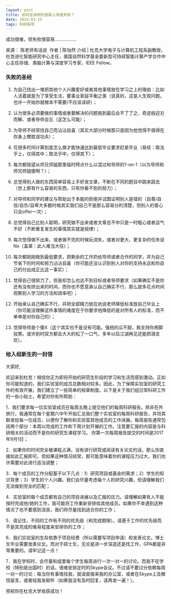 ```yaml
---
layout: post
title: 如何在读研的道路上快速失败？
date: 2019-03-15 
tags: 科研指导    
---
```


成功很难，但失败很容易................. 

来源： 陈老师有话说 ​
作者 | 陈怡然
介绍 | 杜克大学电子与计算机工程系副教授，杜克进化智能研究中心主任，美国自然科学基金委新型可持续智能计算产学合作中心主任存储、类脑计算与深度学习专家，IEEE Fellow。​​​​



### 失败的圣经

1. 为自己找出一堆把其他个人兴趣爱好或者其他事情放在学习之上的理由：比如人活着就是为了享受生活，要事业家庭平衡之类（说真的，这是人生观问题。也许一开始你就根本不需要/不应该读研）；

2. 认为很多必须要做的事情或者要解决的问题拖到最后会不了了之、奇迹般迎刃而解、或者导师会忘（这怎么可能）；

3. 为导师不经常找自己而沾沾自喜（其实大部分时候那只是因为他觉得不值得在你身上瞎耽误功夫）；

4. 花很多时间计算到底怎么做才能快速达到最低毕业要求赶紧毕业（易经：取法乎上，仅得其中；取法乎中，仅得其下）；

5. 每次都指望从师兄师姐那里临时榨点什么以混过和导师的1-on-1（以为导师和师兄师姐傻啊？）；

6. 总觉得别人做的东西简单容易上手好发文章，不断在不同的题目中跳来跳去（世上那有什么容易的东西，只有你看不到的努力）；

7. 对导师和同学的建议与帮助出于本能的拒绝并试图证明别人是错的（自尊/自信/自负/自卑大多数时候其实我们自己不是那么容易分的清楚，但别人的善心只会offer一次）；

8. 总觉得自己比别人聪明，研究做不出来或者文章总不中只是一时粗心或者运气不好（不断重复发生的事情其实就是规律）；

9. 每次觉得做不出来、或者做不完的时候玩消失，或者对更大、更复杂的任务说No（盖章：此人难当大任）；

10. 每次都刚刚做到最低要求，把剩余的工作扔给导师或者合作的同学，并为自己节省下的时间和努力沾沾自喜（你可能还没认识到别人对你的支持永远和你自己的付出成正比这一事实）；

11. 觉得自己很努力了，但是却怎么也达不到目标或者导师要求（如果确实不是你还有没有挤出来的时间，而你也不愿意承认自己确实不行，那么就多花点时间观察别人学习的方法和效率吧）；

12. 开始承认自己确实不行，并把全部精力放在劝说老师降低标准放自己毕业上（你可能没理解这件事情的难度在于你要求他降低的是对所有人的标准，而不单单是对你自己的）；

13. 觉得导师是个傻X（这个其实也不是没有可能。强扭的瓜不甜，我支持你用脚投票。或许到时双方都会大大的松了一口气，多年以后江湖再见还能把酒言欢）。


### 给入组新生的一封信


大家好,

欢迎来到杜克！相信你正为即将开始的研究生阶段的学习和生活而感到激动。正如你可能知道的，我们实验室的成员总数相对较多。因此，为了保障实验室的研究工作的有效开展，我们建立了一些简单的规章制度。以下是关于我们组日常科研工作的一些小贴士，希望对你有所帮助：

1．我们要求每一位实验室成员在每周五晚上提交他们的每周科研报告。除非在外旅行，我通常在每个星期六中午开始汇总我们整个实验室的每周科研报告，并将其群发给每一位成员，以便你了解你和实验室其他成员的工作进展。每周报告通常包括两个部分：本周以完成的工作和下周计划开展的工作。注意要汇报的内容是与科研相关的活动而不是你的研究生课程学习。 你第一次每周报告提交的时间是2017年9月1日；

2．如果你的时间完全被课程占满，没有进行研究或阅读有关论文的话，那么你直接如此汇报即可。但如果这种情况经常，那可能意味着你的课程压力过大，我们也许需要对此进行适当调整； 

3．每个成员的工作分配基于以下几点：1）研究项目或基金的需求；2）学生的知识背景；3）学生的个人兴趣。我们会尽量考虑每个人的研究兴趣，但请理解我们无法做到完全的匹配；

4．实验室的每个成员都有自己的项目进展以及汇报的压力。请理解如果有人不能按时完成他/她的工作，我可能将工作重新安排给其他成员。如果你不幸遇到这种情况了也不要感到沮丧，我们将尽量找到适合你的工作； 

5．请记住，不同的工作有不同的优先级（和完成期限）。请基于工作的优先级而不是其完成的难易程度来安排你的工作；

6．我们实验室的生存依靠于项目经费（所以需要写项目申请）和发表论文。博士生毕业需要发表论文。而对于硕士生，无论是进一步深造还是找工作，GPA都是非常重要的。请牢记这一点！

7．我在学校时，会尽量和组里每个学生每周进行一次一对一的讨论。而我不在学校（特别是出国时）的话，很难安排定时的Skype会议。不过请不要过分依赖每周一对一的讨论：每当你有事情找我，就请直接来我的办公室，或者在Skype上及微信留言，或者给我发邮件（如果我没有及时回复，请再发一遍！）。

预祝你在杜克大学收获成功！

